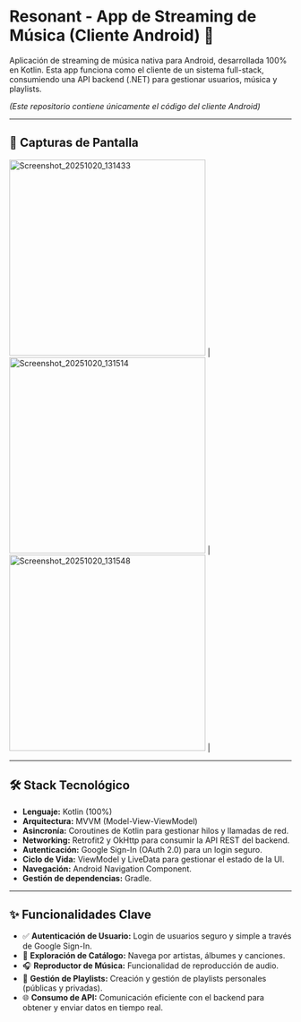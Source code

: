 # Resonant - App de Streaming de Música (Cliente Android) 🎵

Aplicación de streaming de música nativa para Android, desarrollada 100% en Kotlin. Esta app funciona como el cliente de un sistema full-stack, consumiendo una API backend (.NET) para gestionar usuarios, música y playlists.

*(Este repositorio contiene únicamente el código del cliente Android)*

---

## 📸 Capturas de Pantalla
<img width="350" alt="Screenshot_20251020_131433" src="https://github.com/user-attachments/assets/85ad4bb2-faa4-499f-bf2d-f528e77289c0" /> | <img width="350" alt="Screenshot_20251020_131514" src="https://github.com/user-attachments/assets/a58e7f2c-b269-46ad-96d8-639425f8347a" /> | <img width="350" alt="Screenshot_20251020_131548" src="https://github.com/user-attachments/assets/88c12ddc-bb73-4d31-99a1-72fe1641e7e1" /> |

---

## 🛠️ Stack Tecnológico

* **Lenguaje:** Kotlin (100%)
* **Arquitectura:** MVVM (Model-View-ViewModel)
* **Asincronía:** Coroutines de Kotlin para gestionar hilos y llamadas de red.
* **Networking:** Retrofit2 y OkHttp para consumir la API REST del backend.
* **Autenticación:** Google Sign-In (OAuth 2.0) para un login seguro.
* **Ciclo de Vida:** ViewModel y LiveData para gestionar el estado de la UI.
* **Navegación:** Android Navigation Component.
* **Gestión de dependencias:** Gradle.

---

## ✨ Funcionalidades Clave

* ✅ **Autenticación de Usuario:** Login de usuarios seguro y simple a través de Google Sign-In.
* 🎵 **Exploración de Catálogo:** Navega por artistas, álbumes y canciones.
* 🎧 **Reproductor de Música:** Funcionalidad de reproducción de audio.
* 📝 **Gestión de Playlists:** Creación y gestión de playlists personales (públicas y privadas).
* 🌐 **Consumo de API:** Comunicación eficiente con el backend para obtener y enviar datos en tiempo real.
